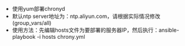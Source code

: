 - 使用yum部署chronyd
- 默认ntp server地址为：ntp.aliyun.com，请根据实际情况修改(group_vars/all)
- 使用方法：先编辑hosts文件为要部署的服务器IP，然后执行：ansible-playbook -i hosts chrony.yml
